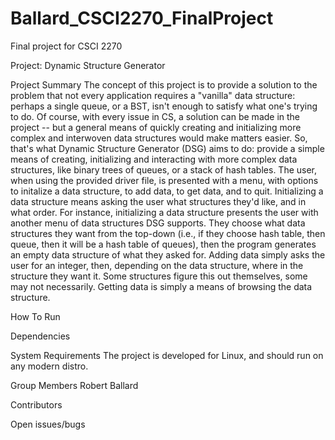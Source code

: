 # Ballard_CSCI2270_FinalProject
Final project for CSCI 2270

Project: Dynamic Structure Generator

Project Summary
  The concept of this project is to provide a solution to the problem that not every application requires a "vanilla" data structure: perhaps a single queue, or a BST, isn't enough to satisfy what one's trying to do. Of course, with every issue in CS, a solution can be made in the project -- but a general means of quickly creating and initializing more complex and interwoven data structures would make matters easier. So, that's what Dynamic Structure Generator (DSG) aims to do: provide a simple means of creating, initializing and interacting with more complex data structures, like binary trees of queues, or a stack of hash tables. The user, when using the provided driver file, is presented with a menu, with options to initalize a data structure, to add data, to get data, and to quit. Initializing a data structure means asking the user what structures they'd like, and in what order. For instance, initializing a data structure presents the user with another menu of data structures DSG supports. They choose what data structures they want from the top-down (i.e., if they choose hash table, then queue, then it will be a hash table of queues), then the program generates an empty data structure of what they asked for. Adding data simply asks the user for an integer, then, depending on the data structure, where in the structure they want it. Some structures figure this out themselves, some may not necessarily. Getting data is simply a means of browsing the data structure.
  
How To Run

Dependencies

System Requirements
  The project is developed for Linux, and should run on any modern distro.
  
Group Members
  Robert Ballard
  
Contributors

Open issues/bugs

